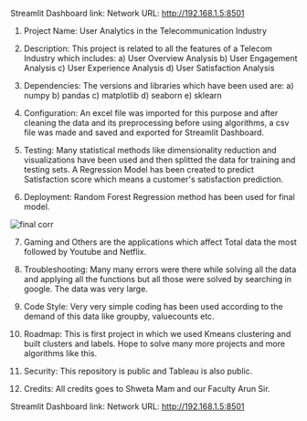 Streamlit Dashboard link: Network URL: http://192.168.1.5:8501

1. Project Name: User Analytics in the Telecommunication Industry

2. Description: This project is related to all the features of a Telecom Industry which includes:
   a) User Overview Analysis
   b) User Engagement Analysis
   c) User Experience Analysis
   d) User Satisfaction Analysis

3. Dependencies: The versions and libraries which have been used are: a) numpy b) pandas c) matplotlib d) seaborn e) sklearn

4. Configuration: An excel file was imported for this purpose and after cleaning the data and its preprocessing before using algorithms, a csv file was made and saved and exported for Streamlit Dashboard.

5. Testing: Many statistical methods like dimensionality reduction and visualizations have been used and then splitted the data for training and testing sets. A Regression Model has been created to predict Satisfaction score which means a customer's satisfaction prediction.

6. Deployment: Random Forest Regression method has been used for final model.

![final corr](https://github.com/nitimasaigal/Project-5-Telecom-Data/assets/146649752/09979715-a0a7-4e9e-88a3-ee44ec246097)


7. Gaming and Others are the applications which affect Total data the most followed by Youtube and Netflix.

8. Troubleshooting: Many many errors were there while solving all the data and applying all the functions but all those were solved by searching in google. The data was very large.

9. Code Style: Very very simple coding has been used according to the demand of this data like groupby, valuecounts etc.

10. Roadmap: This is first project in which we used Kmeans clustering and built clusters and labels. Hope to solve many more projects and more algorithms like this.

11. Security: This repository is public and Tableau is also public.

12. Credits: All credits goes to Shweta Mam and our Faculty Arun Sir.

Streamlit Dashboard link: Network URL: http://192.168.1.5:8501
